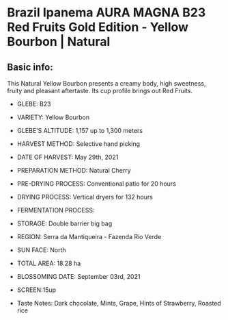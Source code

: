 # Brazil Ipanema AURA MAGNA B23 Red Fruits Gold Edition - Yellow Bourbon | Natural

## Basic info:

This Natural Yellow Bourbon presents a creamy body, high sweetness, fruity and pleasant aftertaste. Its cup profile brings out Red Fruits.

- GLEBE: B23
- VARIETY: Yellow Bourbon
- GLEBE'S ALTITUDE: 1,157 up to 1,300 meters
- HARVEST METHOD: Selective hand picking
- DATE OF HARVEST: May 29th, 2021
- PREPARATION METHOD: Natural Cherry
- PRE-DRYING PROCESS: Conventional patio for 20 hours
- DRYING PROCESS: Vertical dryers for 132 hours
- FERMENTATION PROCESS:
- STORAGE: Double barrier big bag
- REGION: Serra da Mantiqueira - Fazenda Rio Verde
- SUN FACE: North
- TOTAL AREA: 18.28 ha
- BLOSSOMING DATE: September 03rd, 2021
- SCREEN:15up

- Taste Notes: Dark chocolate, Mints, Grape, Hints of Strawberry, Roasted rice
